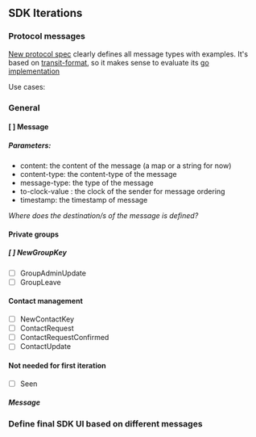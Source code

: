 ## SDK Iterations


### Protocol messages

[New protocol spec](https://docs.google.com/document/d/1Qh2h07T_qepzEJ7IytmxwIdQAOsGHrvhXwZxuZtbwgc/edit#) clearly defines all message types with examples. It's based on [transit-format](https://github.com/cognitect/transit-format), so it makes sense to evaluate its [go implementation](https://github.com/russolsen/transit)

Use cases:

### General
#### [ ] Message

##### Parameters:
  - content: the content of the message (a map or a string for now)
  - content-type: the content-type of the message
  - message-type: the type of the message
  - to-clock-value : the clock of the sender for message ordering
  - timestamp: the timestamp of message

*Where does the destination/s of the message is defined?*


#### Private groups

##### [ ] NewGroupKey

- [ ] GroupAdminUpdate
- [ ] GroupLeave

#### Contact management
- [ ] NewContactKey
- [ ] ContactRequest
- [ ] ContactRequestConfirmed
- [ ] ContactUpdate

#### Not needed for first iteration
- [ ] Seen


##### Message


### Define final SDK UI based on different messages
